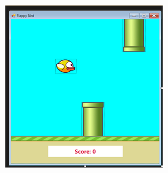 ![image alt](https://github.com/AysegullYavuz/Flappy_Bird/blob/4431efd5598d42dc50dc8cbb9e572c525dfd284a/flappy_bird.png)
